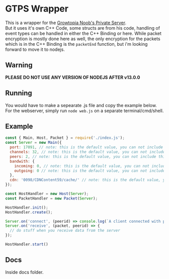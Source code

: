 # GTPS Wrapper
This is a wrapper for the [Growtopia Noob's Private Server](https://github.com/growtopianoobs/growtopiaserver).  
But it uses it's own C++ Code, some structs are from his code, handling of event types can be handled in either the C++ Binding or here. While packet encryption is mostly done here as well, the only encryption for the packets which is in the C++ Binding is the `packetEnd` function, but i'm looking forward to move it to nodejs.

## Warning
**PLEASE DO NOT USE ANY VERSION OF NODEJS AFTER v13.0.0**

## Running
You would have to make a sepearate .js file and copy the example below.  
For the webserver, simply run `node web.js` on a separate terminal/cmd/shell.

## Example
```js
const { Main, Host, Packet } = require('./index.js');
const Server = new Main({
  port: 17091, // note: this is the default value, you can not include this if you'd like.
  channels: 32, // note: this is the default value, you can not include this if you'd like.
  peers: 2, // note: this is the default value, you can not include this if you'd like.
  bandwith: {
    incoming: 0, // note: this is the default value, you can not include this if you'd like.
    outgoing: 0 // note: this is the default value, you can not include this if you'd like.
  },
  cdn: '0098/CDNContent59/cache/' // note: this is the default value, you can not include this if you'd like.
});

const HostHandler = new Host(Server);
const PacketHandler = new Packet(Server);

HostHandler.init();
HostHandler.create();

Server.on('connect', (peerid) => console.log(`A client connected with peer ${peerid}`));
Server.on('receive', (packet, peerid) => {
  // do stuff when you receive data from the server
});

HostHandler.start()
```

## Docs
Inside docs folder.